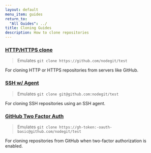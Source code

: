 ```yaml
---
layout: default
menu_item: guides
return_to:
  "All Guides": ../
title: Cloning Guides
description: How to clone repositories
---
```


### [HTTP/HTTPS clone](http/)

  > Emulates `git clone https://github.com/nodegit/test`

  For cloning HTTP or HTTPS repositories from servers like GitHub.

### [SSH w/ Agent](ssh-with-agent/)

  > Emulates `git clone git@github.com:nodegit/test`

  For cloning SSH repositories using an SSH agent.

### [GitHub Two Factor Auth](gh-two-factor/)

  > Emulates `git clone https://gh-token:-oauth-basic@github.com/nodegit/test`

  For cloning repositories from GitHub when two-factor authorization is
  enabled.
